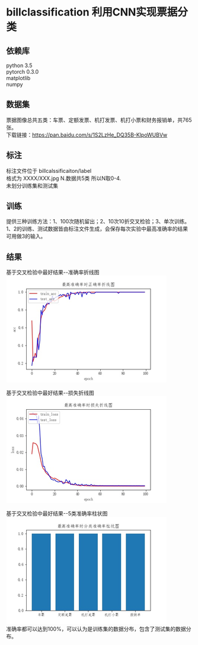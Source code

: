 # billclassification 利用CNN实现票据分类

## 依赖库
python 3.5 <br>
pytorch 0.3.0 <br>
matplotlib <br>
numpy <br>

## 数据集
票据图像总共五类：车票、定额发票、机打发票、机打小票和财务报销单，共765张。 <br>
下载链接：https://pan.baidu.com/s/1S2LzHe_DQ35B-KlpoWUBVw <br>

## 标注
标注文件位于 billcalssificaiton/label <br>
格式为 XXXX/XXX.jpg N.数据共5类 所以N取0-4. <br>
未划分训练集和测试集 <br>

## 训练
提供三种训练方法：1、100次随机留出；2、10次10折交叉检验；3、单次训练。 <br>
1、2的训练、测试数据皆由标注文件生成，会保存每次实验中最高准确率的结果可用做3的输入。 <br>

## 结果
基于交叉检验中最好结果--准确率折线图 <br>
![](https://github.com/zpr1994/billclassification/raw/master/plt/acc.jpg)

基于交叉检验中最好结果--损失折线图 <br>
![](https://github.com/zpr1994/billclassification/raw/master/plt/loss.jpg)

基于交叉检验中最好结果--5类准确率柱状图 <br>
![](https://github.com/zpr1994/billclassification/raw/master/plt/simple_bar.jpg)
<br>准确率都可以达到100%，可以认为是训练集的数据分布，包含了测试集的数据分布。
